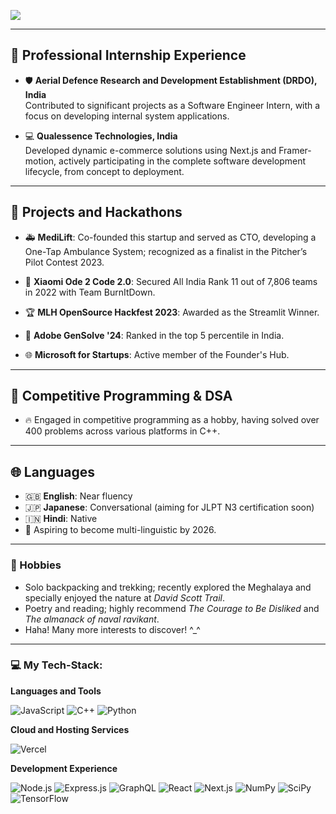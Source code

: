 

![](https://komarev.com/ghpvc/?username=StillAbeginnerr&color=green)

---

## 🌟 Professional Internship Experience
- 🛡️ **Aerial Defence Research and Development Establishment (DRDO), India**  
  Contributed to significant projects as a Software Engineer Intern, with a focus on developing internal system applications.

- 💻 **Qualessence Technologies, India**  
  Developed dynamic e-commerce solutions using Next.js and Framer-motion, actively participating in the complete software development lifecycle, from concept to deployment.

---

## 🚀 Projects and Hackathons
- 🚑 **MediLift**: Co-founded this startup and served as CTO, developing a One-Tap Ambulance System; recognized as a finalist in the Pitcher’s Pilot Contest 2023.

- 🥇 **Xiaomi Ode 2 Code 2.0**: Secured All India Rank 11 out of 7,806 teams in 2022 with Team BurnItDown.

- 🏆 **MLH OpenSource Hackfest 2023**: Awarded as the Streamlit Winner.

- 🎨 **Adobe GenSolve '24**: Ranked in the top 5 percentile in India.

- 🌐 **Microsoft for Startups**: Active member of the Founder's Hub.

---

## 🧩 Competitive Programming & DSA
- 🔥 Engaged in competitive programming as a hobby, having solved over 400 problems across various platforms in C++.

---

## 🌐 Languages
- 🇬🇧 **English**: Near fluency  
- 🇯🇵 **Japanese**: Conversational (aiming for JLPT N3 certification soon)  
- 🇮🇳 **Hindi**: Native  
- 🌱 Aspiring to become multi-linguistic by 2026.

---

### 🎒 Hobbies

  - Solo backpacking and trekking; recently explored the Meghalaya and specially enjoyed the nature at *David Scott Trail*.
  - Poetry and reading; highly recommend *The Courage to Be Disliked* and *The almanack of naval ravikant*.
  - Haha! Many more interests to discover! ^_^

---

### 💻 My Tech-Stack:

**Languages and Tools**

![JavaScript](https://img.shields.io/badge/Javascript-F7DF1E?style=for-the-badge&logo=Javascript&logoColor=black)
![C++](https://img.shields.io/badge/C++-FF6C37?style=for-the-badge&logo=C%2B%2B&logoColor=white)
![Python](https://img.shields.io/badge/python-3670A0?style=for-the-badge&logo=python&logoColor=ffdd54)

**Cloud and Hosting Services**

![Vercel](https://img.shields.io/badge/Vercel-000000.svg?style=for-the-badge&logo=Vercel&logoColor=white)

**Development Experience**

![Node.js](https://img.shields.io/badge/Node.js-339933?style=for-the-badge&logo=nodedotjs&logoColor=white)
![Express.js](https://img.shields.io/badge/Express.js-000000?style=for-the-badge&logo=express&logoColor=white)
![GraphQL](https://img.shields.io/badge/GraphQL-E10098.svg?style=for-the-badge&logo=GraphQL&logoColor=white)
![React](https://img.shields.io/badge/React-20232A?style=for-the-badge&logo=react&logoColor=61DAFB)
![Next.js](https://img.shields.io/badge/Next-black?style=for-the-badge&logo=next.js&logoColor=white)
![NumPy](https://img.shields.io/badge/numpy-%23013243.svg?style=for-the-badge&logo=numpy&logoColor=white)
![SciPy](https://img.shields.io/badge/SciPy-%230C55A5.svg?style=for-the-badge&logo=scipy&logoColor=white)
![TensorFlow](https://img.shields.io/badge/TensorFlow-%23FF6F00.svg?style=for-the-badge&logo=TensorFlow&logoColor=white)
